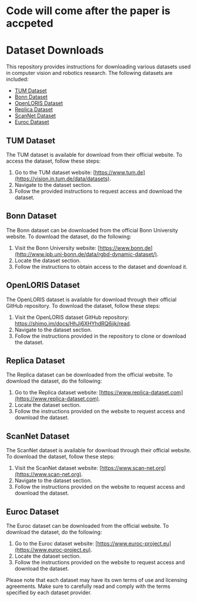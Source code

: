 # Code will come after the paper is accpeted
# Dataset Downloads

This repository provides instructions for downloading various datasets used in computer vision and robotics research. The following datasets are included:

- [TUM Dataset](#tum-dataset)
- [Bonn Dataset](#bonn-dataset)
- [OpenLORIS Dataset](#openloris-dataset)
- [Replica Dataset](#replica-dataset)
- [ScanNet Dataset](#scannet-dataset)
- [Euroc Dataset](#euroc-dataset)

## TUM Dataset

The TUM dataset is available for download from their official website. To access the dataset, follow these steps:

1. Go to the TUM dataset website: [https://www.tum.de](https://vision.in.tum.de/data/datasets).
2. Navigate to the dataset section.
3. Follow the provided instructions to request access and download the dataset.

## Bonn Dataset

The Bonn dataset can be downloaded from the official Bonn University website. To download the dataset, do the following:

1. Visit the Bonn University website: [https://www.bonn.de](http://www.ipb.uni-bonn.de/data/rgbd-dynamic-dataset/).
2. Locate the dataset section.
3. Follow the instructions to obtain access to the dataset and download it.

## OpenLORIS Dataset

The OpenLORIS dataset is available for download through their official GitHub repository. To download the dataset, follow these steps:

1. Visit the OpenLORIS dataset GitHub repository: https://shimo.im/docs/HhJj6XHYhdRQ6jjk/read.
3. Navigate to the dataset section.
4. Follow the instructions provided in the repository to clone or download the dataset.

## Replica Dataset

The Replica dataset can be downloaded from the official website. To download the dataset, do the following:

1. Go to the Replica dataset website: [https://www.replica-dataset.com](https://www.replica-dataset.com).
2. Locate the dataset section.
3. Follow the instructions provided on the website to request access and download the dataset.

## ScanNet Dataset

The ScanNet dataset is available for download through their official website. To download the dataset, follow these steps:

1. Visit the ScanNet dataset website: [https://www.scan-net.org](https://www.scan-net.org).
2. Navigate to the dataset section.
3. Follow the instructions provided on the website to request access and download the dataset.

## Euroc Dataset

The Euroc dataset can be downloaded from the official website. To download the dataset, do the following:

1. Go to the Euroc dataset website: [https://www.euroc-project.eu](https://www.euroc-project.eu).
2. Locate the dataset section.
3. Follow the instructions provided on the website to request access and download the dataset.

Please note that each dataset may have its own terms of use and licensing agreements. Make sure to carefully read and comply with the terms specified by each dataset provider.
